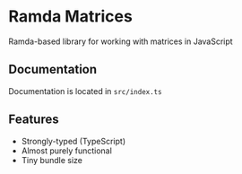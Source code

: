 # Ramda Matrices
Ramda-based library for working with matrices in JavaScript

## Documentation
Documentation is located in `src/index.ts`

## Features
* Strongly-typed (TypeScript)
* Almost purely functional
* Tiny bundle size
